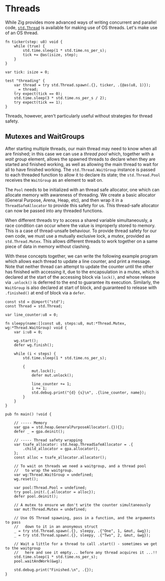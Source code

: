 # Threads

While Zig provides more advanced ways of writing concurrent and parallel code,
[`std.Thread`](https://ziglang.org/documentation/master/std/#std.Thread) is
available for making use of OS threads. Let's make use of an OS thread.

```zig
fn ticker(step: u8) void {
    while (true) {
        std.time.sleep(1 * std.time.ns_per_s);
        tick += @as(isize, step);
    }
}

var tick: isize = 0;

test "threading" {
    var thread = try std.Thread.spawn(.{}, ticker, .{@as(u8, 1)});
    _ = thread;
    try expect(tick == 0);
    std.time.sleep(3 * std.time.ns_per_s / 2);
    try expect(tick == 1);
}
```

Threads, however, aren't particularly useful without strategies for thread
safety.

## Mutexes and WaitGroups

After starting multiple threads, our main thread may need to know when all are finished; in this case we can use a _thread pool_ which, together with a _wait group_ element, allows the spawned threads to declare when they are started and finished working, as well as allowing the main thread to wait for all to have finished working. The `std.Thread.WaitGroup` instance is passed to each threaded function to allow it to declare its state; the `std.Thread.Pool` receives the `WaitGroup` as an element to wait on.

The `Pool` needs to be initialized with an thread safe allocator, one which can allocate memory with awareness of threading. We create a basic allocator (General Purpose, Arena, Heap, etc), and then wrap it in a `ThreadSafeAllocator` to provide this safety for us. This thread-safe allocator can now be passed into any threaded functions.

When different threads try to access a shared variable simultaneously, a race condition can occur where the value is improperly stored to memory. This is a case of thread-unsafe behaviour. To provide thread safety for our own code, we must use a mutually exclusive lock, a _mutex_, provided as `std.Thread.Mutex`. This allows different threads to work together on a same piece of data in memory without clashing.

With these concepts together, we can write the following example program which allows each thread to update a line counter, and print a message. Note that neither thread can attempt to update the counter until the other has finished with accessing it, due to the encapsulation in a mutex, which is declared at the start of the accessing block via `lock()`, and whose release via `.unlock()` is deferred to the end to guarantee its execution. Similarly, the `WaitGroup` is also declared at start of block, and guaranteed to release with `.finished()` at end of block via a `defer`.

```zig
const std = @import("std");
const Thread = std.Thread;

var line_counter:u8 = 0;

fn sleepy(name:[]const u8, steps:u8, mut:*Thread.Mutex, wg:*Thread.WaitGroup) void {
    var i:u8 = 0;

    wg.start();
    defer wg.finish();

    while (i < steps) {
        std.time.sleep(1 * std.time.ns_per_s);

        {
            mut.lock();
            defer mut.unlock();

            line_counter += 1;
            i += 1;
            std.debug.print("{d} {s}\n", .{line_counter, name});
        }
    }
}

pub fn main() !void {

    // ----- Memory
    var gpa = std.heap.GeneralPurposeAllocator(.{}){};
    defer _ = gpa.deinit();

    // ----- Thread safety wrapping
    var tsafe_allocator: std.heap.ThreadSafeAllocator = .{
        .child_allocator = gpa.allocator(),
    };
    const alloc = tsafe_allocator.allocator();

    // To wait on threads we need a waitgroup, and a thread pool
    //   to wrap the waitgroup.
    var wg:Thread.WaitGroup = undefined;
    wg.reset();

    var pool:Thread.Pool = undefined;
    try pool.init(.{.allocator = alloc});
    defer pool.deinit();

    // A mutex to ensure we don't write the counter simultaneously
    var mut:Thread.Mutex = undefined;

    // Use OS Thread spawning, pass in a function, and the arguments to pass
    //   down to it in an anonymous struct
    _ = try std.Thread.spawn(.{}, sleepy, .{"One", 1, &mut, &wg});
    _ = try std.Thread.spawn(.{}, sleepy, .{"Two", 2, &mut, &wg});

    // Wait a little for a thread to call .start() - sometimes we get to the waitgroup
    //   here and see it empty... before any thread acquires it ...!!
    std.time.sleep(1 * std.time.ns_per_s);
    pool.waitAndWork(&wg);

    std.debug.print("Finished.\n", .{});
}
```

